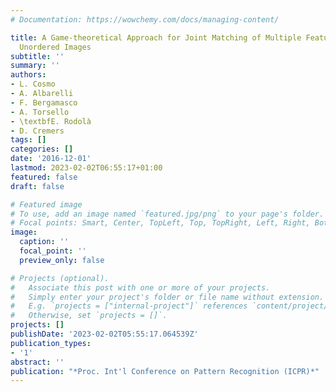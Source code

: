 ```yaml
---
# Documentation: https://wowchemy.com/docs/managing-content/

title: A Game-theoretical Approach for Joint Matching of Multiple Feature throughout
  Unordered Images
subtitle: ''
summary: ''
authors:
- L. Cosmo
- A. Albarelli
- F. Bergamasco
- A. Torsello
- \textbfE. Rodolà
- D. Cremers
tags: []
categories: []
date: '2016-12-01'
lastmod: 2023-02-02T06:55:17+01:00
featured: false
draft: false

# Featured image
# To use, add an image named `featured.jpg/png` to your page's folder.
# Focal points: Smart, Center, TopLeft, Top, TopRight, Left, Right, BottomLeft, Bottom, BottomRight.
image:
  caption: ''
  focal_point: ''
  preview_only: false

# Projects (optional).
#   Associate this post with one or more of your projects.
#   Simply enter your project's folder or file name without extension.
#   E.g. `projects = ["internal-project"]` references `content/project/deep-learning/index.md`.
#   Otherwise, set `projects = []`.
projects: []
publishDate: '2023-02-02T05:55:17.064539Z'
publication_types:
- '1'
abstract: ''
publication: "*Proc. Int'l Conference on Pattern Recognition (ICPR)*"
---
```

